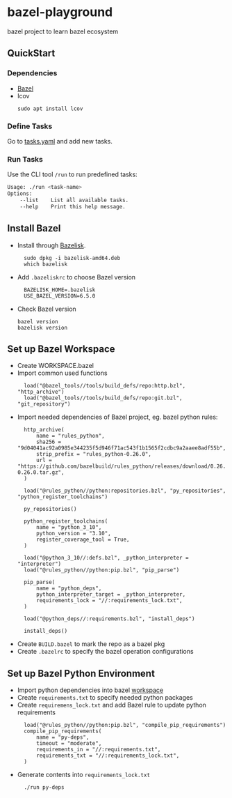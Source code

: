 # bazel-playground
bazel project to learn bazel ecosystem

## QuickStart

### Dependencies
- [Bazel](#install-bazel)
- lcov
  ```
  sudo apt install lcov
  ```

### Define Tasks
Go to [tasks.yaml](./tasks.yaml) and add new tasks.

### Run Tasks
Use the CLI tool `/run` to run predefined tasks:
```bash
Usage: ./run <task-name>
Options:
    --list    List all available tasks.
    --help    Print this help message.

```

## Install Bazel
- Install through [Bazelisk](https://github.com/bazelbuild/bazelisk/releases).
  ```
    sudo dpkg -i bazelisk-amd64.deb
    which bazelisk
  ```
- Add `.bazeliskrc` to choose Bazel version
  ```
    BAZELISK_HOME=.bazelisk
    USE_BAZEL_VERSION=6.5.0
  ```
- Check Bazel version
  ```
  bazel version
  bazelisk version
  ```

## Set up Bazel Workspace
- Create WORKSPACE.bazel
- Import common used functions
  ```
    load("@bazel_tools//tools/build_defs/repo:http.bzl", "http_archive")
    load("@bazel_tools//tools/build_defs/repo:git.bzl", "git_repository")
  ```
- Import needed dependencies of Bazel project, eg. bazel python rules:
  ```
    http_archive(
        name = "rules_python",
        sha256 = "9d04041ac92a0985e344235f5d946f71ac543f1b1565f2cdbc9a2aaee8adf55b",
        strip_prefix = "rules_python-0.26.0",
        url = "https://github.com/bazelbuild/rules_python/releases/download/0.26.0/rules_python-0.26.0.tar.gz",
    )

    load("@rules_python//python:repositories.bzl", "py_repositories", "python_register_toolchains")

    py_repositories()

    python_register_toolchains(
        name = "python_3_10",
        python_version = "3.10",
        register_coverage_tool = True,
    )

    load("@python_3_10//:defs.bzl", _python_interpreter = "interpreter")
    load("@rules_python//python:pip.bzl", "pip_parse")

    pip_parse(
        name = "python_deps",
        python_interpreter_target = _python_interpreter,
        requirements_lock = "//:requirements_lock.txt",
    )

    load("@python_deps//:requirements.bzl", "install_deps")

    install_deps()
  ```
- Create `BUILD.bazel` to mark the repo as a bazel pkg
- Create `.bazelrc` to specify the bazel operation configurations

## Set up Bazel Python Environment
- Import python dependencies into bazel [workspace](#set-up-bazel-workspace)
- Create `requirements.txt` to specify needed python packages
- Create `requiremens_lock.txt` and add Bazel rule to update python requirements
  ```
    load("@rules_python//python:pip.bzl", "compile_pip_requirements")
    compile_pip_requirements(
        name = "py-deps",
        timeout = "moderate",
        requirements_in = "//:requirements.txt",
        requirements_txt = "//:requirements_lock.txt",
    )
  ```
- Generate contents into `requirements_lock.txt`
  ```
    ./run py-deps
  ```

